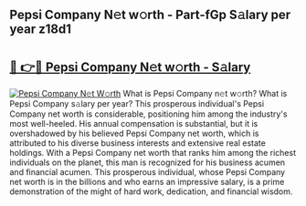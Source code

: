 ## Pepsi Company N𝚎t w𝚘rth - Part-fGp S𝚊lary per year z18d1

# <h2><a href="http://gc0gd06.nevu.top/?p=Pepsi+Company">🔗 👉🔴 Pepsi Company N𝚎t w𝚘rth - S𝚊lary</a></h2>

[![Pepsi Company N𝚎t W𝚘rth](https://i.imgur.com/Oavwk0R.jpeg)](http://gc0gd06.nevu.top/?p=Pepsi+Company)
What is Pepsi Company n𝚎t w𝚘rth? What is Pepsi Company s𝚊lary per year?
This prosperous individual's Pepsi Company net worth is considerable, positioning him among the industry's most well-heeled. His annual compensation is substantial, but it is overshadowed by his believed Pepsi Company net worth, which is attributed to his diverse business interests and extensive real estate holdings. With a Pepsi Company net worth that ranks him among the richest individuals on the planet, this man is recognized for his business acumen and financial acumen. This prosperous individual, whose Pepsi Company net worth is in the billions and who earns an impressive salary, is a prime demonstration of the might of hard work, dedication, and financial wisdom.
